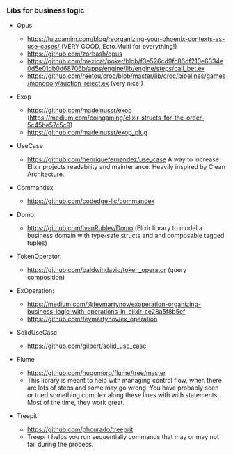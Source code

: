 ### Libs for business logic

- Opus:

  - https://luizdamim.com/blog/reorganizing-your-phoenix-contexts-as-use-cases/ (VERY GOOD, Ecto.Multi for everything!)
  - https://github.com/zorbash/opus
  - https://github.com/mexicat/poker/blob/f3e526cd9fc86df210e6334e0d5e01db0d68706b/apps/engine/lib/engine/steps/call_bet.ex
  - https://github.com/reetou/croc/blob/master/lib/croc/pipelines/games/monopoly/auction_reject.ex (very nice!)

- Exop

  - https://github.com/madeinussr/exop (https://medium.com/coingaming/elixir-structs-for-the-order-5c45be57c5c9)
  - https://github.com/madeinussr/exop_plug

- UseCase

  - https://github.com/henriquefernandez/use_case
    A way to increase Elixir projects readability and maintenance. Heavily inspired by Clean Architecture.

- Commandex

  - https://github.com/codedge-llc/commandex

- Domo:

  - https://github.com/IvanRublev/Domo (Elixir library to model a business domain with type-safe structs and and composable tagged tuples)

- TokenOperator:

  - https://github.com/baldwindavid/token_operator (query composition)

- ExOperation:

  - https://medium.com/@feymartynov/exoperation-organizing-business-logic-with-operations-in-elixir-ce28a5f8b5ef
  - https://github.com/feymartynov/ex_operation

- SolidUseCase

  - https://github.com/gilbert/solid_use_case

- Flume

  - https://github.com/hugomorg/flume/tree/master
  - This library is meant to help with managing control flow, when there are lots of steps and some may go wrong. You have probably seen or tried something complex along these lines with with statements. Most of the time, they work great.

- Treepit:
  - https://github.com/phcurado/treeprit
  - Treeprit helps you run sequentially commands that may or may not fail during the process.
